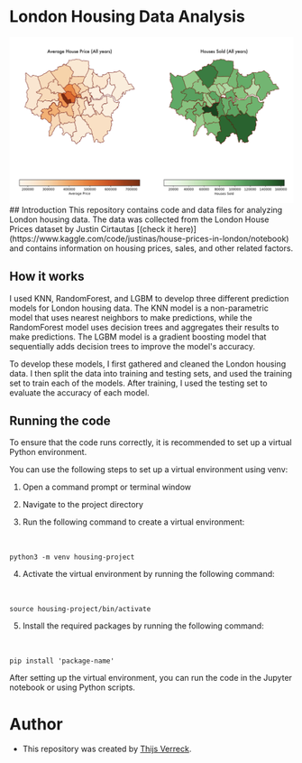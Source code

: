 # London Housing Data Analysis


<img src="geomap_git.png"  width="600" >
## Introduction 
This repository contains code and data files for analyzing London housing data. The data was collected from the London House Prices dataset by Justin Cirtautas [(check it here)](https://www.kaggle.com/code/justinas/house-prices-in-london/notebook) and contains information on housing prices, sales, and other related factors. 

## How it works 
I used KNN, RandomForest, and LGBM to develop three different prediction models for London housing data. The KNN model is a non-parametric model that uses nearest neighbors to make predictions, while the RandomForest model uses decision trees and aggregates their results to make predictions. The LGBM model is a gradient boosting model that sequentially adds decision trees to improve the model's accuracy.

To develop these models, I first gathered and cleaned the London housing data. I then split the data into training and testing sets, and used the training set to train each of the models. After training, I used the testing set to evaluate the accuracy of each model.

## Running the code

To ensure that the code runs correctly, it is recommended to set up a virtual Python environment.

You can use the following steps to set up a virtual environment using venv:

1. Open a command prompt or terminal window


2. Navigate to the project directory


3. Run the following command to create a virtual environment:

<br>

    python3 -m venv housing-project
    
    
4. Activate the virtual environment by running the following command:
<br>

    source housing-project/bin/activate
    
    
5. Install the required packages by running the following command:


<br>

    pip install 'package-name'
    
After setting up the virtual environment, you can run the code in the Jupyter notebook or using Python scripts.

# Author
- This repository was created by [Thijs Verreck](thijsverreck.com).
